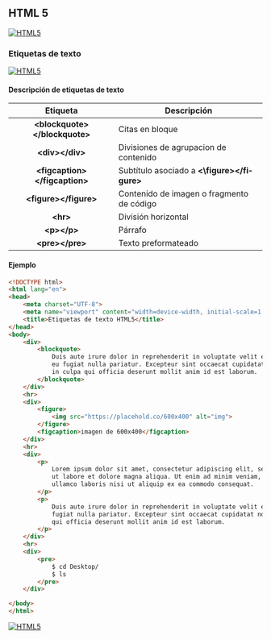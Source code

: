 ## HTML 5
[![HTML5](https://img.shields.io/badge/HTML5-F64A1D?style=for-the-badge&logo=HTML5&logoColor=white&labelColor=101010)](https://github.com/Alberto-mt/HTML5_CSS3/blob/main/Apuntes/HTML5/index.md)

### Etiquetas de texto
[![HTML5](https://img.shields.io/badge/Etiquetas_de_texto-c08a44?style=for-the-badge&logo=HTML5&logoColor=white&labelColor=101010)](https://github.com/Alberto-mt/HTML5_CSS3/blob/main/Apuntes/HTML5/categories/Etiquetas_de_texto.md)

#### Descripción de etiquetas de texto
| Etiqueta  | Descripción  |
|:-:|---|
| **\<blockquote\>\<\/blockquote\>**  | Citas en bloque  |
| **\<di­v\>\<\/di­v\>**  | Divisiones de agrupacion de contenido  |
| **\<figcaption\>\<\/figcaption\>**  | Subtítulo asociado a **\<\fi­gur­e\>\<\/fi­gur­e\>**  |
| **\<figure\>\<\/figure\>**  | Contenido de imagen o fragmento de código  |
| **\<hr\>**  | División horizontal  |
| **\<p\>\<\/p\>**  | Párrafo  |
| **\<pr­e\>\<\/pr­e\>**  | Texto preformateado  |

#### Ejemplo
```html
<!DOCTYPE html>
<html lang="en">
<head>
    <meta charset="UTF-8">
    <meta name="viewport" content="width=device-width, initial-scale=1.0">
    <title>Etiquetas de texto HTML5</title>
</head>
<body>
    <div>
        <blockquote>
            Duis aute irure dolor in reprehenderit in voluptate velit esse cillum dolore
            eu fugiat nulla pariatur. Excepteur sint occaecat cupidatat non proident, sunt
            in culpa qui officia deserunt mollit anim id est laborum.
        </blockquote>
    </div>
    <hr>
    <div>
        <figure>
            <img src="https://placehold.co/600x400" alt="img">
        </figure>
        <figcaption>imagen de 600x400</figcaption>
    </div>
    <hr>
    <div>
        <p>
            Lorem ipsum dolor sit amet, consectetur adipiscing elit, sed do eiusmod tempor incididunt 
            ut labore et dolore magna aliqua. Ut enim ad minim veniam, quis nostrud exercitation 
            ullamco laboris nisi ut aliquip ex ea commodo consequat.
        </p>
        <p>
            Duis aute irure dolor in reprehenderit in voluptate velit esse cillum dolore eu 
            fugiat nulla pariatur. Excepteur sint occaecat cupidatat non proident, sunt in culpa
            qui officia deserunt mollit anim id est laborum.
        </p>
    </div>
    <hr>
    <div>
        <pre>
            $ cd Desktop/ 
            $ ls
        </pre>
    </div> 

</body>
</html>
```
[![HTML5](https://img.shields.io/badge/Etiquetas_de_texto-c08a44?style=for-the-badge&label=&#9650;&logoColor=white&labelColor=101010)](https://github.com/Alberto-mt/HTML5_CSS3/blob/main/Apuntes/HTML5/categories/Etiquetas_de_texto.md)
